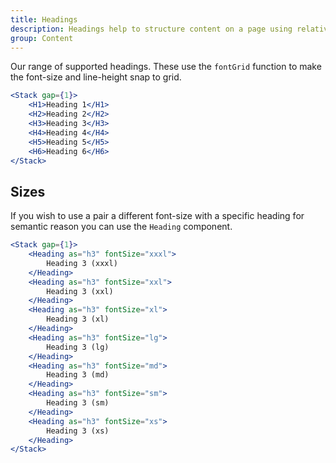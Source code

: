 ```yaml
---
title: Headings
description: Headings help to structure content on a page using relative visual prominence.
group: Content
---
```


Our range of supported headings. These use the `fontGrid` function to make the font-size and line-height snap to grid.

```jsx live
<Stack gap={1}>
	<H1>Heading 1</H1>
	<H2>Heading 2</H2>
	<H3>Heading 3</H3>
	<H4>Heading 4</H4>
	<H5>Heading 5</H5>
	<H6>Heading 6</H6>
</Stack>
```

## Sizes

If you wish to use a pair a different font-size with a specific heading for semantic reason you can use the `Heading` component.

```jsx live
<Stack gap={1}>
	<Heading as="h3" fontSize="xxxl">
		Heading 3 (xxxl)
	</Heading>
	<Heading as="h3" fontSize="xxl">
		Heading 3 (xxl)
	</Heading>
	<Heading as="h3" fontSize="xl">
		Heading 3 (xl)
	</Heading>
	<Heading as="h3" fontSize="lg">
		Heading 3 (lg)
	</Heading>
	<Heading as="h3" fontSize="md">
		Heading 3 (md)
	</Heading>
	<Heading as="h3" fontSize="sm">
		Heading 3 (sm)
	</Heading>
	<Heading as="h3" fontSize="xs">
		Heading 3 (xs)
	</Heading>
</Stack>
```
